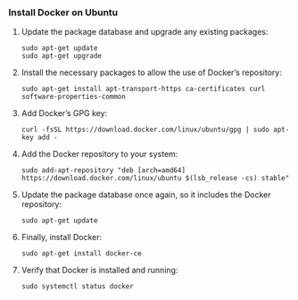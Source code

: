 ### Install Docker on Ubuntu

1. Update the package database and upgrade any existing packages:
    
    ```
    sudo apt-get update
    sudo apt-get upgrade
    ```
    
2. Install the necessary packages to allow the use of Docker’s repository:
    
    ```
    sudo apt-get install apt-transport-https ca-certificates curl software-properties-common
    ```
    
3. Add Docker’s GPG key:
    
    ```
    curl -fsSL https://download.docker.com/linux/ubuntu/gpg | sudo apt-key add -
    ```
    
4. Add the Docker repository to your system:
    
    ```
    sudo add-apt-repository "deb [arch=amd64] https://download.docker.com/linux/ubuntu $(lsb_release -cs) stable"
    ```
    
5. Update the package database once again, so it includes the Docker repository:
    
    ```
    sudo apt-get update
    ```
    
6. Finally, install Docker:
    
    ```
    sudo apt-get install docker-ce
    ```
    
7. Verify that Docker is installed and running:
    
    ```
    sudo systemctl status docker
    ```
